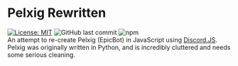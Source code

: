 # Pelxig Rewritten 
[![License: MIT](https://img.shields.io/badge/License-MIT-blue.svg)](https://opensource.org/licenses/MIT)
![GitHub last commit](https://img.shields.io/github/last-commit/WackyFolf/Pelxig-Rewritten)
![npm](https://img.shields.io/npm/v/npm)\
An attempt to re-create Pelxig (EpicBot) in JavaScript using [Discord.JS](https://discord.js.org/#/).
Pelxig was originally written in Python, and is incredibly cluttered and needs some serious cleaning.